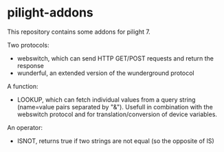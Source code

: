 # pilight-addons
This repository contains some addons for pilight 7.

Two protocols:

* webswitch, which can send HTTP GET/POST requests and return the response
* wunderful, an extended version of the wunderground protocol

A function:

* LOOKUP, which can fetch individual values from a query string (name=value pairs separated by "&"). Usefull in combination with the webswitch protocol and for translation/conversion of device variables.
 
An operator:

* ISNOT, returns true if two strings are not equal (so the opposite of IS)
